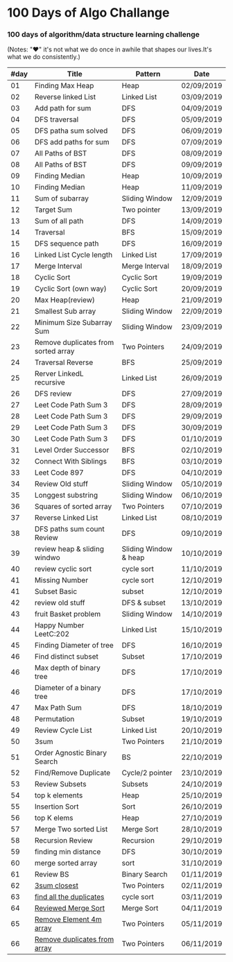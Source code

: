 100 Days of Algo Challange
===========================

### 100 days of algorithm/data structure learning challenge 

(Notes: "&hearts;" it's not what we do once in awhile that shapes our lives.It's what we do consistently.)

| #day | Title | Pattern | Date |
|---| ----- | -------- | ---------- |
|01|Finding Max Heap | Heap |02/09/2019|
|02|Reverse linked List | Linked List |03/09/2019|
|03|Add path for sum | DFS |04/09/2019|
|04|DFS traversal | DFS |05/09/2019
|05|DFS patha sum solved| DFS|06/09/2019
|06|DFS add paths for sum | DFS|07/09/2019
|07|All Paths of BST | DFS | 08/09/2019
|08|All Paths of BST | DFS | 09/09/2019
|09|Finding Median | Heap |10/09/2019
|10|Finding Median| Heap|11/09/2019
|11|Sum of subarray | Sliding Window|12/09/2019
|12|Target Sum | Two pointer|13/09/2019
|13|Sum of all path | DFS|14/09/2019
|14|Traversal|BFS|15/09/2019
|15|DFS sequence path |DFS| 16/09/2019
|16|Linked List Cycle length|Linked List|17/09/2019
|17|Merge Interval| Merge Interval|18/09/2019
|18|Cyclic Sort | Cyclic Sort| 19/09/2019
|19|Cyclic Sort (own way)| Cyclic Sort| 20/09/2019
|20|Max Heap(review)| Heap|21/09/2019
|21|Smallest Sub array|Sliding Window|22/09/2019
|22| Minimum Size Subarray Sum|Sliding Window|23/09/2019
|23| Remove duplicates from sorted array|Two Pointers|24/09/2019
|24| Traversal Reverse|BFS|25/09/2019
|25| Rerver LinkedL recursive|Linked List|26/09/2019
|26| DFS review|DFS|27/09/2019
|27| Leet Code Path Sum 3 |DFS|28/09/2019
|28| Leet Code Path Sum 3 |DFS|29/09/2019
|29| Leet Code Path Sum 3 |DFS|30/09/2019
|30| Leet Code Path Sum 3 |DFS|01/10/2019
|31| Level Order Successor |BFS|02/10/2019
|32| Connect With Siblings |BFS|03/10/2019
|33| Leet Code 897 |DFS|04/10/2019
|34| Review Old stuff |Sliding Window|05/10/2019
|35| Longgest substring |Sliding Window|06/10/2019
|36| Squares of sorted array |Two Pointers|07/10/2019
|37| Reverse Linked List |Linked List|08/10/2019
|38| DFS paths sum count Review |DFS|09/10/2019
|39| review heap & sliding windwo |Sliding Window & heap|10/10/2019
|40| review cyclic sort |cycle sort|11/10/2019
|41| Missing Number |cycle sort|12/10/2019
|41| Subset Basic |subset|12/10/2019
|42| review old stuff |DFS & subset|13/10/2019
|43| fruit Basket problem |Sliding Window|14/10/2019
|44| Happy Number LeetC:202 |Linked List|15/10/2019
|45| Finding Diameter of tree |DFS|16/10/2019
|46| Find distinct subset |Subset|17/10/2019
|46| Max depth of binary tree |DFS|17/10/2019
|46| Diameter of a binary tree |DFS|17/10/2019
|47| Max Path Sum |DFS|18/10/2019
|48| Permutation |Subset|19/10/2019
|49| Review Cycle List|Linked List|20/10/2019
|50| 3sum|Two Pointers|21/10/2019
|51| Order Agnostic Binary Search| BS |22/10/2019
|52| Find/Remove Duplicate|Cycle/2 pointer|23/10/2019
|53| Review Subsets|Subsets|24/10/2019
|54| top k elements|Heap|25/10/2019
|55| Insertion Sort|Sort|26/10/2019
|56| top K elems|Heap|27/10/2019
|57| Merge Two sorted List|Merge Sort|28/10/2019
|58| Recursion Review|Recursion|29/10/2019
|59| finding min distance|DFS|30/10/2019
|60| merge sorted array|sort|31/10/2019
|61| Review BS|Binary Search|01/11/2019
|62| [3sum closest](https://github.com/shafayeatsumit/leet_code_marathon/blob/master/two_pointers/three_sum_closest.js) |Two Pointers|02/11/2019
|63| [find all the duplicates](https://github.com/shafayeatsumit/leet_code_marathon/blob/master/cyclic_sort/find_all_duplicates.js)|cycle sort|03/11/2019
|64| [Reviewed Merge Sort](https://github.com/shafayeatsumit/leet_code_marathon/blob/master/sort/merge_sort.js)|Merge Sort|04/11/2019
|65| [Remove Element 4m array](https://github.com/shafayeatsumit/leet_code_marathon/blob/master/two_pointers/remove_x_from_array.js)|Two Pointers|05/11/2019
|66| [Remove duplicates from array](https://github.com/shafayeatsumit/leet_code_marathon/blob/master/two_pointers/remove_duplicate.js)|Two Pointers|06/11/2019





